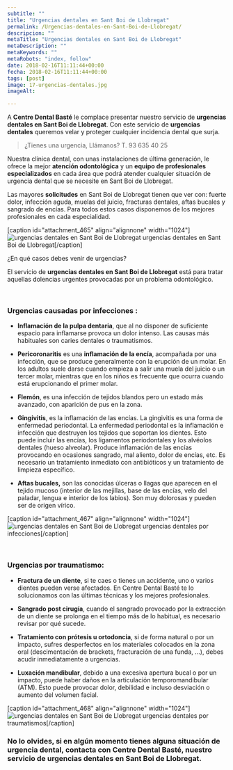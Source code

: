 ```yaml
---
subtitle: ""
title: "Urgencias dentales en Sant Boi de Llobregat"
permalink: /Urgencias-dentales-en-Sant-Boi-de-Llobregat/
descripcion: ""
metaTitle: "Urgencias dentales en Sant Boi de Llobregat"
metaDescription: ""
metaKeywords: ""
metaRobots: "index, follow"
date: 2018-02-16T11:11:44+00:00
fecha: 2018-02-16T11:11:44+00:00
tags: [post]
image: 17-urgencias-dentales.jpg
imageAlt: 

---
```



A **Centre Dental Basté** le complace presentar nuestro servicio de **urgencias dentales en Sant Boi de Llobregat**. Con este servicio de **urgencias dentales** queremos velar y proteger cualquier incidencia dental que surja.

>¿Tienes una urgencia, Llámanos?
> T. 93 635 40 25
>
Nuestra clínica dental, con unas instalaciones de última generación, le ofrece la mejor **atención odontológica** y un **equipo de profesionales especializados** en cada área que podrá atender cualquier situación de urgencia dental que se necesite en Sant Boi de Llobregat.

Las mayores **solicitudes** en Sant Boi de Llobregat tienen que ver con: fuerte dolor, infección aguda, muelas del juicio, fracturas dentales, aftas bucales y sangrado de encías. Para todos estos casos disponemos de los mejores profesionales en cada especialidad.

[caption id="attachment\_465" align="alignnone" width="1024"]![urgencias dentales en Sant Boi de Llobregat](/assets/static/images/blog/blog-inner/urgencias-dentales.jpg) urgencias dentales en Sant Boi de Llobregat[/caption]

¿En qué casos debes venir de urgencias?



El servicio de **urgencias dentales en Sant Boi de Llobregat** está para tratar aquellas dolencias urgentes provocadas por un problema odontológico.

 
### **Urgencias causadas por infecciones :**


* **Inflamación de la pulpa dentaria**, que al no disponer de suficiente espacio para inflamarse provoca un dolor intenso. Las causas más habituales son caries dentales o traumatismos.


* **Pericoronaritis** es una **inflamación de la encía**, acompañada por una infección, que se produce generalmente con la erupción de un molar. En los adultos suele darse cuando empieza a salir una muela del juicio o un tercer molar, mientras que en los niños es frecuente que ocurra cuando está erupcionando el primer molar.


* **Flemón**, es una infección de tejidos blandos pero un estado más avanzado, con aparición de pus en la zona.


* **Gingivitis**, es la inflamación de las encías. La gingivitis es una forma de enfermedad periodontal. La enfermedad periodontal es la inflamación e infección que destruyen los tejidos que soportan los dientes. Esto puede incluir las encías, los ligamentos periodontales y los alvéolos dentales (hueso alveolar). Produce inflamación de las encías provocando en ocasiones sangrado, mal aliento, dolor de encías, etc. Es necesario un tratamiento inmediato con antibióticos y un tratamiento de limpieza específico.


* **Aftas bucales,** son las conocidas úlceras o llagas que aparecen en el tejido mucoso (interior de las mejillas, base de las encías, velo del paladar, lengua e interior de los labios). Son muy dolorosas y pueden ser de origen vírico.



[caption id="attachment\_467" align="alignnone" width="1024"]![urgencias dentales en Sant Boi de Llobregat](/assets/static/images/blog/blog-inner/urgencias-inflamacion.jpg) urgencias dentales por infecciones[/caption]

 
### **Urgencias por traumatismo:**


* **Fractura de un diente**, si te caes o tienes un accidente, uno o varios dientes pueden verse afectados. En Centre Dental Basté te lo solucionamos con las últimas técnicas y los mejores profesionales.


* **Sangrado post cirugía**, cuando el sangrado provocado por la extracción de un diente se prolonga en el tiempo más de lo habitual, es necesario revisar por qué sucede.


* **Tratamiento con prótesis u ortodoncia**, si de forma natural o por un impacto, sufres desperfectos en los materiales colocados en la zona oral (descimentación de brackets, fracturación de una funda, ...), debes acudir inmediatamente a urgencias.


* **Luxación mandibular**, debido a una excesiva apertura bucal o por un impacto, puede haber daños en la articulación temporomandibular (ATM). Esto puede provocar dolor, debilidad e incluso desviación o aumento del volumen facial.


[caption id="attachment\_468" align="alignnone" width="1024"]![urgencias dentales en Sant Boi de Llobregat](/assets/static/images/blog/blog-inner/urgencias-traumatismos.jpg) urgencias dentales por traumatismos[/caption]

### No lo olvides, si en algún momento tienes alguna situación de urgencia dental, contacta con Centre Dental Basté, nuestro servicio de **urgencias dentales en Sant Boi de Llobregat**.



 


